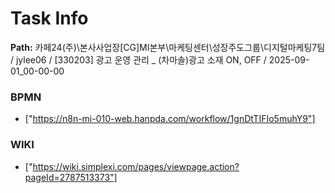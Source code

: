 # Task Info

**Path:** 카페24(주)\본사사업장\[CG]MI본부\마케팅센터\성장주도그룹\디지털마케팅7팀 / jylee06 / [330203] 광고 운영 관리 _ (차마솔)광고 소재 ON, OFF / 2025-09-01_00-00-00

### BPMN
- ["https://n8n-mi-010-web.hanpda.com/workflow/1gnDtTIFIo5muhY9"]

### WIKI
- ["https://wiki.simplexi.com/pages/viewpage.action?pageId=2787513373"]


